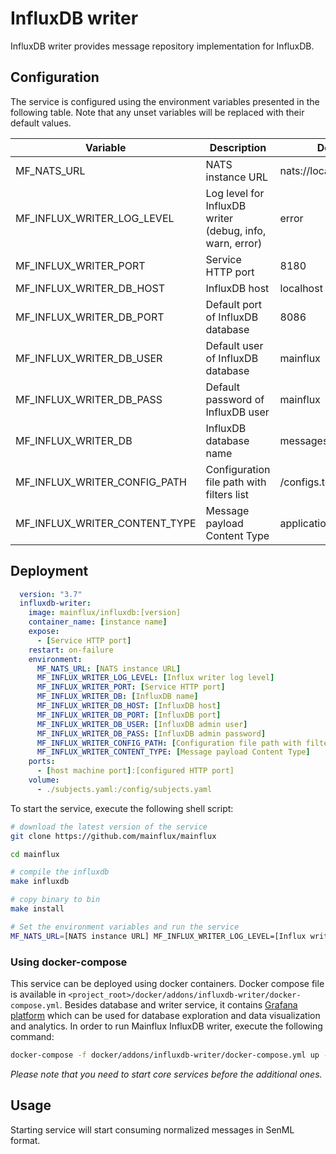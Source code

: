 # InfluxDB writer

InfluxDB writer provides message repository implementation for InfluxDB.

## Configuration

The service is configured using the environment variables presented in the
following table. Note that any unset variables will be replaced with their
default values.

| Variable                         | Description                                              | Default                |
|----------------------------------|----------------------------------------------------------|------------------------|
| MF_NATS_URL                      | NATS instance URL                                        | nats://localhost:4222  |
| MF_INFLUX_WRITER_LOG_LEVEL       | Log level for InfluxDB writer (debug, info, warn, error) | error                  |
| MF_INFLUX_WRITER_PORT            | Service HTTP port                                        | 8180                   |
| MF_INFLUX_WRITER_DB_HOST         | InfluxDB host                                            | localhost              |
| MF_INFLUX_WRITER_DB_PORT         | Default port of InfluxDB database                        | 8086                   |
| MF_INFLUX_WRITER_DB_USER         | Default user of InfluxDB database                        | mainflux               |
| MF_INFLUX_WRITER_DB_PASS         | Default password of InfluxDB user                        | mainflux               |
| MF_INFLUX_WRITER_DB              | InfluxDB database name                                   | messages               |
| MF_INFLUX_WRITER_CONFIG_PATH     | Configuration file path with filters list                | /configs.toml          |
| MF_INFLUX_WRITER_CONTENT_TYPE    | Message payload Content Type                             | application/senml+json |

## Deployment

```yaml
  version: "3.7"
  influxdb-writer:
    image: mainflux/influxdb:[version]
    container_name: [instance name]
    expose:
      - [Service HTTP port]
    restart: on-failure
    environment:
      MF_NATS_URL: [NATS instance URL]
      MF_INFLUX_WRITER_LOG_LEVEL: [Influx writer log level]
      MF_INFLUX_WRITER_PORT: [Service HTTP port]
      MF_INFLUX_WRITER_DB: [InfluxDB name]
      MF_INFLUX_WRITER_DB_HOST: [InfluxDB host]
      MF_INFLUX_WRITER_DB_PORT: [InfluxDB port]
      MF_INFLUX_WRITER_DB_USER: [InfluxDB admin user]
      MF_INFLUX_WRITER_DB_PASS: [InfluxDB admin password]
      MF_INFLUX_WRITER_CONFIG_PATH: [Configuration file path with filters list]
      MF_INFLUX_WRITER_CONTENT_TYPE: [Message payload Content Type]
    ports:
      - [host machine port]:[configured HTTP port]
    volume:
      - ./subjects.yaml:/config/subjects.yaml
```

To start the service, execute the following shell script:

```bash
# download the latest version of the service
git clone https://github.com/mainflux/mainflux

cd mainflux

# compile the influxdb
make influxdb

# copy binary to bin
make install

# Set the environment variables and run the service
MF_NATS_URL=[NATS instance URL] MF_INFLUX_WRITER_LOG_LEVEL=[Influx writer log level] MF_INFLUX_WRITER_PORT=[Service HTTP port] MF_INFLUX_WRITER_DB=[InfluxDB database name] MF_INFLUX_WRITER_DB_HOST=[InfluxDB database host] MF_INFLUX_WRITER_DB_PORT=[InfluxDB database port] MF_INFLUX_WRITER_DB_USER=[InfluxDB admin user] MF_INFLUX_WRITER_DB_PASS=[InfluxDB admin password] MF_INFLUX_WRITER_CONFIG_PATH=[Configuration file path with filters list] $GOBIN/mainflux-influxdb
```

### Using docker-compose

This service can be deployed using docker containers.
Docker compose file is available in `<project_root>/docker/addons/influxdb-writer/docker-compose.yml`. Besides database
and writer service, it contains [Grafana platform](https://grafana.com/) which can be used for database
exploration and data visualization and analytics. In order to run Mainflux InfluxDB writer, execute the following command:

```bash
docker-compose -f docker/addons/influxdb-writer/docker-compose.yml up -d
```

_Please note that you need to start core services before the additional ones._

## Usage

Starting service will start consuming normalized messages in SenML format.

[doc]: http://mainflux.readthedocs.io
